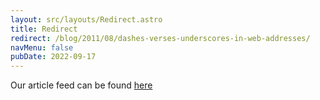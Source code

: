 ```yaml
---
layout: src/layouts/Redirect.astro
title: Redirect
redirect: /blog/2011/08/dashes-verses-underscores-in-web-addresses/
navMenu: false
pubDate: 2022-09-17
---
```

<div>
Our article feed can be found <a href="/blog/2011/08/dashes-verses-underscores-in-web-addresses/">here</a>
</div>
